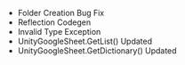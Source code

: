 - Folder Creation Bug Fix
- Reflection Codegen
- Invalid Type Exception
- UnityGoogleSheet.GetList() Updated
- UnityGoogleSheet.GetDictionary() Updated 

